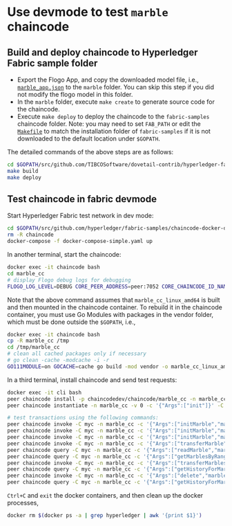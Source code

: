 # Use devmode to test `marble` chaincode

## Build and deploy chaincode to Hyperledger Fabric sample folder

- Export the Flogo App, and copy the downloaded model file, i.e., [`marble_app.json`](marble_app.json) to the `marble` folder. You can skip this step if you did not modify the flogo model in this folder.
- In the `marble` folder, execute `make create` to generate source code for the chaincode.
- Execute `make deploy` to deploy the chaincode to the `fabric-samples` chaincode folder. Note: you may need to set `FAB_PATH` or edit the [`Makefile`](Makefile) to match the installation folder of `fabric-samples` if it is not downloaded to the default location under `$GOPATH`.

The detailed commands of the above steps are as follows:

```bash
cd $GOPATH/src/github.com/TIBCOSoftware/dovetail-contrib/hyperledger-fabric/samples/marble
make build
make deploy
```

## Test chaincode in fabric devmode

Start Hyperledger Fabric test network in dev mode:

```bash
cd $GOPATH/src/github.com/hyperledger/fabric-samples/chaincode-docker-devmode
rm -R chaincode
docker-compose -f docker-compose-simple.yaml up
```

In another terminal, start the chaincode:

```bash
docker exec -it chaincode bash
cd marble_cc
# display Flogo debug logs for debugging
FLOGO_LOG_LEVEL=DEBUG CORE_PEER_ADDRESS=peer:7052 CORE_CHAINCODE_ID_NAME=marble_cc:0 CORE_CHAINCODE_LOGGING_LEVEL=DEBUG ./marble_cc_linux_amd64
```

Note that the above command assumes that `marble_cc_linux_amd64` is built and then mounted in the chaincode container. To rebuild it in the chaincode container, you must use Go Modules with packages in the vendor folder, which must be done outside the `$GOPATH`, i.e.,

```bash
docker exec -it chaincode bash
cp -R marble_cc /tmp
cd /tmp/marble_cc
# clean all cached packages only if necessary
# go clean -cache -modcache -i -r
GO111MODULE=on GOCACHE=cache go build -mod vendor -o marble_cc_linux_amd64
```

In a third terminal, install chaincode and send test requests:

```bash
docker exec -it cli bash
peer chaincode install -p chaincodedev/chaincode/marble_cc -n marble_cc -v 0
peer chaincode instantiate -n marble_cc -v 0 -c '{"Args":["init"]}' -C myc

# test transactions using the following commands:
peer chaincode invoke -C myc -n marble_cc -c '{"Args":["initMarble","marble1","blue","35","tom"]}'
peer chaincode invoke -C myc -n marble_cc -c '{"Args":["initMarble","marble2","red","50","tom"]}'
peer chaincode invoke -C myc -n marble_cc -c '{"Args":["initMarble","marble3","blue","70","tom"]}'
peer chaincode invoke -C myc -n marble_cc -c '{"Args":["transferMarble","marble2","jerry"]}'
peer chaincode query -C myc -n marble_cc -c '{"Args":["readMarble","marble2"]}'
peer chaincode query -C myc -n marble_cc -c '{"Args":["getMarblesByRange","marble1","marble3"]}'
peer chaincode invoke -C myc -n marble_cc -c '{"Args":["transferMarblesBasedOnColor","blue","jerry"]}'
peer chaincode query -C myc -n marble_cc -c '{"Args":["getHistoryForMarble","marble1"]}'
peer chaincode invoke -C myc -n marble_cc -c '{"Args":["delete","marble1"]}'
peer chaincode query -C myc -n marble_cc -c '{"Args":["getHistoryForMarble","marble1"]}'
```

`Ctrl+C` and `exit` the docker containers, and then clean up the docker processes,

```bash
docker rm $(docker ps -a | grep hyperledger | awk '{print $1}')
```
